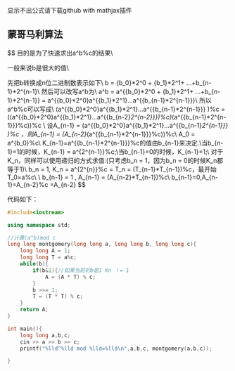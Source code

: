 显示不出公式请下载github with mathjax插件


## 蒙哥马利算法


$$
目的是为了快速求出a^b\%c的结果\\

一般来说b是很大的值\\

先把b转换成n位二进制数表示如下\\
b = {b_0}*2^0 + {b_1}*2^1+ ...+b_{n-1}*2^{n-1}\\
然后可以改写a^b为\\
a^b = a^{{b_0}*2^0 + {b_1}*2^1+ ...+b_{n-1}*2^{n-1}} = a^{{b_0}*2^0}a^{{b_1}*2^1}...a^{{b_{n-1}*2^{n-1}}}\\
所以a^b\%c可以写成\\
(a^{{b_0}*2^0}a^{{b_1}*2^1}...a^{{b_{n-1}*2^{n-1}}} )\%c = ((a^{{b_0}*2^0}a^{{b_1}*2^1}...a^{{b_{n-2}*2^{n-2}}})\%c)*(a^{{b_{n-1}*2^{n-1}}}\%c))\%c \\
设A_{n-1} = (a^{{b_0}*2^0}a^{{b_1}*2^1}...a^{{b_{n-1}*2^{n-1}}} )\%c ，则A_{n-1} = (A_{n-2}*(a^{{b_{n-1}*2^{n-1}}}\%c))\%c\\
A_0 = a^{b_0}\%c\\
K_{n-1}=a^{{b_{n-1}*2^{n-1}}}\%c的值由b_{n-1}来决定.\\当b_{n-1}=1的时候，K_{n-1} = a^{2^{n-1}}\%c;\\当b_{n-1}=0的时候，K_{n-1}=1;\\
对于K_n，同样可以使用递归的方式求值:(只考虑b_n = 1，因为b_n = 0的时候K_n都等于1)\\
b_n = 1, K_n = a^{2^{n}}\%c = T_n = (T_{n-1}*T_{n-1})\%c，最开始T_0=a\%c\\
\\
b_{n-1} = 1 , A_{n-1} = (A_{n-2}*T_{n-1})\%c\\
b_{n-1}=0,A_{n-1}=A_{n-2}\%c =A_{n-2}
$$




代码如下：

```c++
#include<iostream>

using namespace std;

//计算(a^b)mod c
long long montgomery(long long a, long long b, long long c){
    long long A = 1;
    long long T = a%c;
    while(b){
        if(b&1){//如果当前的b是1 Kn ！= 1
            A = (A * T) % c;
        }
        b >>= 1;
        T = (T * T) % c;
    }
    return A;
}

int main(){
    long long a,b,c;
    cin >> a >> b >> c;
    printf("%lld^%lld mod %lld=%lld\n",a,b,c, montgomery(a,b,c));

}


```
